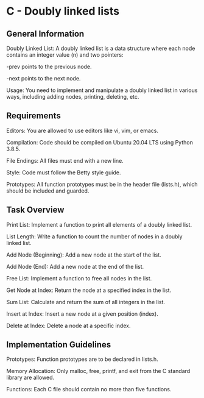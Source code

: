 # C - Doubly linked lists


## General Information
Doubly Linked List: A doubly linked list is a data structure where each node contains an integer value (n) and two pointers:

-prev points to the previous node.

-next points to the next node.

Usage: You need to implement and manipulate a doubly linked list in various ways, including adding nodes, printing, deleting, etc.

## Requirements
Editors: You are allowed to use editors like vi, vim, or emacs.

Compilation: Code should be compiled on Ubuntu 20.04 LTS using Python 3.8.5.

File Endings: All files must end with a new line.

Style: Code must follow the Betty style guide.

Prototypes: All function prototypes must be in the header file (lists.h), which should be included and guarded.

## Task Overview
Print List: Implement a function to print all elements of a doubly linked list.

List Length: Write a function to count the number of nodes in a doubly linked list.

Add Node (Beginning): Add a new node at the start of the list.

Add Node (End): Add a new node at the end of the list.

Free List: Implement a function to free all nodes in the list.

Get Node at Index: Return the node at a specified index in the list.

Sum List: Calculate and return the sum of all integers in the list.

Insert at Index: Insert a new node at a given position (index).

Delete at Index: Delete a node at a specific index.

## Implementation Guidelines
Prototypes: Function prototypes are to be declared in lists.h.

Memory Allocation: Only malloc, free, printf, and exit from the C standard library are allowed.

Functions: Each C file should contain no more than five functions.

